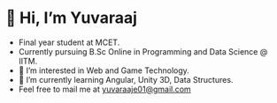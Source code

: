 # 👋 Hi, I’m Yuvaraaj
- Final year student at MCET.
- Currently pursuing B.Sc Online in Programming and Data Science @ IITM.
- 👀 I’m interested in Web and Game Technology.
- 🌱 I’m currently learning Angular, Unity 3D, Data Structures.
- Feel free to mail me at yuvaraaje01@gmail.com
